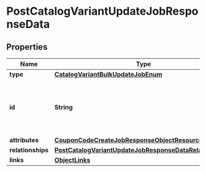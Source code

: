 # PostCatalogVariantUpdateJobResponseData

## Properties
Name | Type | Description | Notes
------------ | ------------- | ------------- | -------------
**type** | [**CatalogVariantBulkUpdateJobEnum**](CatalogVariantBulkUpdateJobEnum.md) |  | 
**id** | **String** | Unique identifier for retrieving the job. Generated by Klaviyo. | 
**attributes** | [**CouponCodeCreateJobResponseObjectResourceAttributes**](CouponCodeCreateJobResponseObjectResourceAttributes.md) |  | 
**relationships** | [**PostCatalogVariantUpdateJobResponseDataRelationships**](PostCatalogVariantUpdateJobResponseDataRelationships.md) |  |  [optional]
**links** | [**ObjectLinks**](ObjectLinks.md) |  | 
